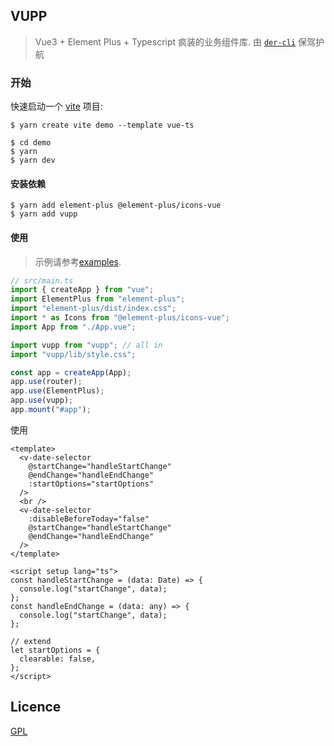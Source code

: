 ## VUPP

> Vue3 + Element Plus + Typescript 疯装的业务组件库.
> 由 [`der-cli`](https://der-cli.vercel.app) 保驾护航

### 开始

快速启动一个 [vite]() 项目:

```shell
$ yarn create vite demo --template vue-ts

$ cd demo
$ yarn
$ yarn dev
```

#### 安装依赖

```shell
$ yarn add element-plus @element-plus/icons-vue
$ yarn add vupp
```

#### 使用

> 示例请参考[examples](./examples/src/views/).

```js
// src/main.ts
import { createApp } from "vue";
import ElementPlus from "element-plus";
import "element-plus/dist/index.css";
import * as Icons from "@element-plus/icons-vue";
import App from "./App.vue";

import vupp from "vupp"; // all in
import "vupp/lib/style.css";

const app = createApp(App);
app.use(router);
app.use(ElementPlus);
app.use(vupp);
app.mount("#app");
```

使用

```vue
<template>
  <v-date-selector
    @startChange="handleStartChange"
    @endChange="handleEndChange"
    :startOptions="startOptions"
  />
  <br />
  <v-date-selector
    :disableBeforeToday="false"
    @startChange="handleStartChange"
    @endChange="handleEndChange"
  />
</template>

<script setup lang="ts">
const handleStartChange = (data: Date) => {
  console.log("startChange", data);
};
const handleEndChange = (data: any) => {
  console.log("startChange", data);
};

// extend
let startOptions = {
  clearable: false,
};
</script>
```

## Licence

[GPL](LICENSE)
